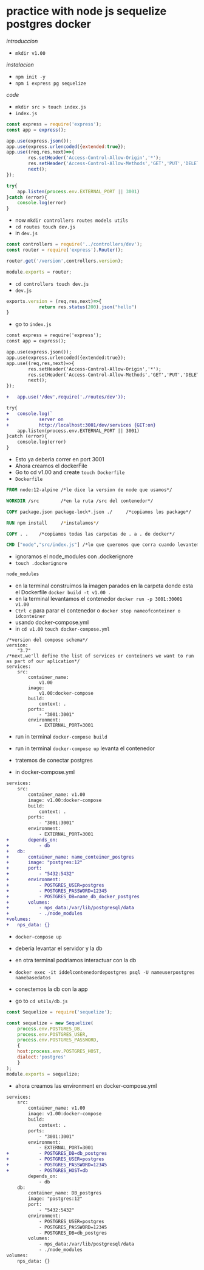 # practice with node js sequelize postgres docker
*introduccion*
- `mkdir v1.00`

*instalacion*
- `npm init -y`
- `npm i express pg sequelize`

*code*
- `mkdir src > touch index.js`
- `index.js`
```js
const express = require('express');
const app = express();

app.use(express.json());
app.use(express.urlencoded({extended:true});
app.use((req,res,next)=>{
		res.setHeader('Access-Control-Allow-Origin','*');
		res.setHeader('Access-Control-Allow-Methods','GET','PUT','DELETE','POST');
		next();
});

try{
	app.listen(process.env.EXTERNAL_PORT || 3001)
}catch (error){
	console.log(error)
}

```
- now `mkdir controllers routes models utils`
- `cd routes touch dev.js`
- in `dev.js`
```js
const controllers = require('../controllers/dev');
const router = require('express').Router();

router.get('/version',controllers.version);

module.exports = router;
```
- `cd controllers touch dev.js`
- `dev.js`
```js
exports.version = (req,res,next)=>{
			return res.status(200).json("hello")
}
```
- go to `index.js`
```diff
const express = require('express');
const app = express();

app.use(express.json());
app.use(express.urlencoded({extended:true});
app.use((req,res,next)=>{
		res.setHeader('Access-Control-Allow-Origin','*');
		res.setHeader('Access-Control-Allow-Methods','GET','PUT','DELETE','POST');
		next();
});

+	app.use('/dev',require('./routes/dev'));

try{
+	console.log(`
+			server on
+			http://localhost:3001/dev/services {GET:on}
	app.listen(process.env.EXTERNAL_PORT || 3001)
}catch (error){
	console.log(error)
}


```
- Esto ya deberia correr en port 3001
- Ahora creamos el dockerFile
- Go to cd v1.00 and create `touch Dockerfile`
- `Dockerfile`
```Dockerfile
FROM node:12-alpine	/*le dice la version de node que usamos*/

WORKDIR /src		/*en la ruta /src del contenedor*/

COPY package.json package-lock*.json ./ 	/*copiamos los package*/

RUN npm install		/*instalamos*/

COPY . .	/*copiamos todas las carpetas de . a . de docker*/

CMD ["node","src/index.js"]	/*lo que queremos que corra cuando levantemos el contenedor*/
```
- ignoramos el node_modules con .dockerignore
- `touch .dockerignore`
```bash
node_modules

```
- en la terminal construimos la imagen parados en la carpeta donde esta el 
Dockerfile `docker build -t v1.00 .`
- en la terminal levantamos el contenedor `docker run -p 3001:30001 v1.00`
- `Ctrl c` para parar el contenedor o `docker stop nameofconteiner o idconteiner`
- usando docker-compose.yml
- in `cd v1.00` `touch docker-compose.yml`
```docker
/*version del compose schema*/
version:
	"3.7"
/*next,we'll define the list of services or conteiners we want to run as part of our aplication*/
services:
	src:
		container_name:
			v1.00
		image:
			v1.00:docker-compose
		build:
			context: .
		ports:
			- "3001:3001"
		environment:
			- EXTERNAL_PORT=3001
```
- run in terminal `docker-compose build`
- run in terminal `docker-compose up` levanta el contenedor

- tratemos de conectar postgres
- in docker-compose.yml
```diff
services:
	src:
		container_name: v1.00
		image: v1.00:docker-compose
		build:
			context: .
		ports:
			- "3001:3001"
		environment:
			- EXTERNAL_PORT=3001
+		depends_on:
+			- db
+	db:
+		container_name: name_conteiner_postgres
+		image: "postgres:12"
+		port:
+			- "5432:5432"
+		environment:
+			- POSTGRES_USER=postgres
+			- POSTGRES_PASSWORD=12345
+			- POSTGRES_DB=name_db_docker_postgres
+		volumes:
+			- nps_data:/var/lib/postgresql/data
+			- ./node_modules
+volumes:
+	nps_data: {} 

```
- `docker-compose up`
- deberia levantar el servidor y la db
- en otra terminal podriamos interactuar con la db
- `docker exec -it iddelcontenedordepostgres psql -U nameuserpostgres namebasedatos`

- conectemos la db con la app
- go to `cd utils/db.js`
```js
const Sequelize = require('sequelize');

const sequelize = new Sequelize(
	process.env.POSTGRES_DB,
	process.env.POSTGRES_USER,
	process.env.POSTGRES_PASSWORD,
	{
	host:process.env.POSTGRES_HOST,
	dialect:'postgres'
	}
);
module.exports = sequelize;
```
- ahora creamos las environment en docker-compose.yml
```diff
services:
	src:
		container_name: v1.00
		image: v1.00:docker-compose
		build:
			context: .
		ports:
			- "3001:3001"
		environment:
			- EXTERNAL_PORT=3001
+			- POSTGRES_DB=db_postgres
+			- POSTGRES_USER=postgres
+			- POSTGRES_PASSWORD=12345
+			- POSTGRES_HOST=db
		depends_on:
			- db
	db:
		container_name: DB_postgres
		image: "postgres:12"
		port:
			- "5432:5432"
		environment:
			- POSTGRES_USER=postgres
			- POSTGRES_PASSWORD=12345
			- POSTGRES_DB=db_postgres
		volumes:
			- nps_data:/var/lib/postgresql/data
			- ./node_modules
volumes:
	nps_data: {}
```











